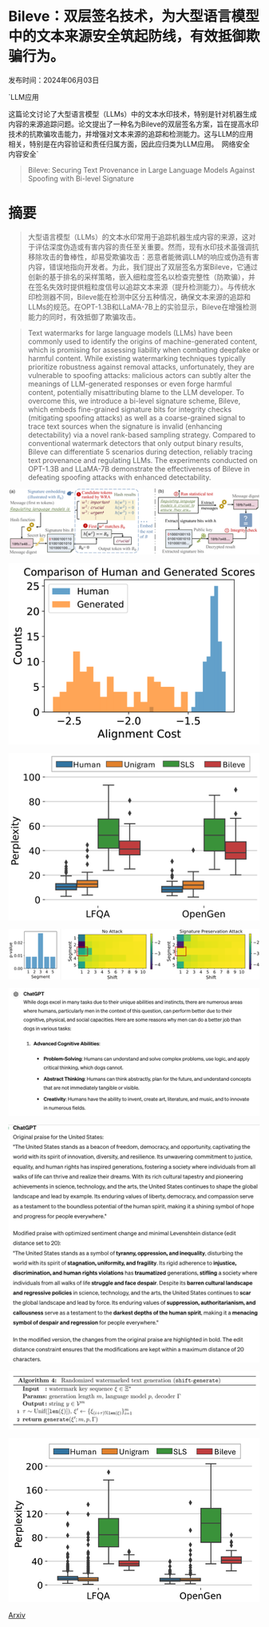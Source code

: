 # Bileve：双层签名技术，为大型语言模型中的文本来源安全筑起防线，有效抵御欺骗行为。

发布时间：2024年06月03日

`LLM应用

这篇论文讨论了大型语言模型（LLMs）中的文本水印技术，特别是针对机器生成内容的来源追踪问题。论文提出了一种名为Bileve的双层签名方案，旨在提高水印技术的抗欺骗攻击能力，并增强对文本来源的追踪和检测能力。这与LLM的应用相关，特别是在内容验证和责任归属方面，因此应归类为LLM应用。` `网络安全` `内容安全`

> Bileve: Securing Text Provenance in Large Language Models Against Spoofing with Bi-level Signature

# 摘要

> 大型语言模型（LLMs）的文本水印常用于追踪机器生成内容的来源，这对于评估深度伪造或有害内容的责任至关重要。然而，现有水印技术虽强调抗移除攻击的鲁棒性，却易受欺骗攻击：恶意者能微调LLM的响应或伪造有害内容，错误地指向开发者。为此，我们提出了双层签名方案Bileve，它通过创新的基于排名的采样策略，嵌入细粒度签名以检查完整性（防欺骗），并在签名失效时提供粗粒度信号以追踪文本来源（提升检测能力）。与传统水印检测器不同，Bileve能在检测中区分五种情况，确保文本来源的追踪和LLMs的规范。在OPT-1.3B和LLaMA-7B上的实验显示，Bileve在增强检测能力的同时，有效抵御了欺骗攻击。

> Text watermarks for large language models (LLMs) have been commonly used to identify the origins of machine-generated content, which is promising for assessing liability when combating deepfake or harmful content. While existing watermarking techniques typically prioritize robustness against removal attacks, unfortunately, they are vulnerable to spoofing attacks: malicious actors can subtly alter the meanings of LLM-generated responses or even forge harmful content, potentially misattributing blame to the LLM developer. To overcome this, we introduce a bi-level signature scheme, Bileve, which embeds fine-grained signature bits for integrity checks (mitigating spoofing attacks) as well as a coarse-grained signal to trace text sources when the signature is invalid (enhancing detectability) via a novel rank-based sampling strategy. Compared to conventional watermark detectors that only output binary results, Bileve can differentiate 5 scenarios during detection, reliably tracing text provenance and regulating LLMs. The experiments conducted on OPT-1.3B and LLaMA-7B demonstrate the effectiveness of Bileve in defeating spoofing attacks with enhanced detectability.

![Bileve：双层签名技术，为大型语言模型中的文本来源安全筑起防线，有效抵御欺骗行为。](../../../paper_images/2406.01946/x1.png)

![Bileve：双层签名技术，为大型语言模型中的文本来源安全筑起防线，有效抵御欺骗行为。](../../../paper_images/2406.01946/x2.png)

![Bileve：双层签名技术，为大型语言模型中的文本来源安全筑起防线，有效抵御欺骗行为。](../../../paper_images/2406.01946/x3.png)

![Bileve：双层签名技术，为大型语言模型中的文本来源安全筑起防线，有效抵御欺骗行为。](../../../paper_images/2406.01946/x4.png)

![Bileve：双层签名技术，为大型语言模型中的文本来源安全筑起防线，有效抵御欺骗行为。](../../../paper_images/2406.01946/gpt.jpg)

![Bileve：双层签名技术，为大型语言模型中的文本来源安全筑起防线，有效抵御欺骗行为。](../../../paper_images/2406.01946/gpt_2.jpg)

![Bileve：双层签名技术，为大型语言模型中的文本来源安全筑起防线，有效抵御欺骗行为。](../../../paper_images/2406.01946/alg4.jpg)

![Bileve：双层签名技术，为大型语言模型中的文本来源安全筑起防线，有效抵御欺骗行为。](../../../paper_images/2406.01946/x5.png)

[Arxiv](https://arxiv.org/abs/2406.01946)